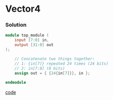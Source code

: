 # Vector4
### Solution
```Verilog
module top_module (
	input [7:0] in,
	output [31:0] out
);

	// Concatenate two things together:
	// 1: {in[7]} repeated 24 times (24 bits)
	// 2: in[7:0] (8 bits)
	assign out = { {24{in[7]}}, in };
	
endmodule
```
[code](18.v)
